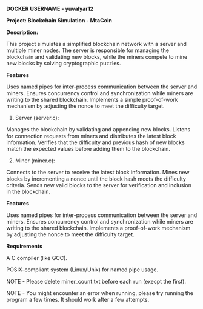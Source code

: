 **DOCKER USERNAME - yuvalyar12**


**Project: Blockchain Simulation - MtaCoin**

**Description:**

This project simulates a simplified blockchain network with a server and multiple miner nodes. The server is responsible for managing the blockchain and validating new blocks, while the miners compete to mine new blocks by solving cryptographic puzzles.

**Features**

Uses named pipes for inter-process communication between the server and miners.
Ensures concurrency control and synchronization while miners are writing to the shared blockchain.
Implements a simple proof-of-work mechanism by adjusting the nonce to meet the difficulty target.

1. Server (server.c):

Manages the blockchain by validating and appending new blocks.
Listens for connection requests from miners and distributes the latest block information.
Verifies that the difficulty and previous hash of new blocks match the expected values before adding them to the blockchain.

2. Miner (miner.c):

Connects to the server to receive the latest block information.
Mines new blocks by incrementing a nonce until the block hash meets the difficulty criteria.
Sends new valid blocks to the server for verification and inclusion in the blockchain.

**Features**

Uses named pipes for inter-process communication between the server and miners.
Ensures concurrency control and synchronization while miners are writing to the shared blockchain.
Implements a proof-of-work mechanism by adjusting the nonce to meet the difficulty target.

**Requirements**

A C compiler (like GCC).

POSIX-compliant system (Linux/Unix) for named pipe usage.

NOTE - Please delete miner_count.txt before each run (execpt the first).

NOTE - You might encounter an error when running, please try running the program a few times. It should work after a few attempts. 
